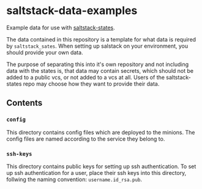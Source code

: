 # saltstack-data-examples

Example data for use with [saltstack-states](https://github.com/EducationalTechnologies/saltstack-states).

The data contained in this repository is a template for what data is required by `saltstack_sates`.
When setting up salstack on your environment, you should provide your own data.

The purpose of separating this into it's own repository and not including data with the states is, that data
may contain secrets, which should not be added to a public vcs, or not added to a vcs at all. Users of the
saltstack-states repo may choose how they want to provide their data.

## Contents

### `config`

This directory contains config files which are deployed to the minions. The config files are named according
to the service they belong to.


### `ssh-keys`

This directory contains public keys for setting up ssh authentication. To set up ssh authentication for a user,
place their ssh keys into this directory, follwing the naming convention: `username.id_rsa.pub`.
